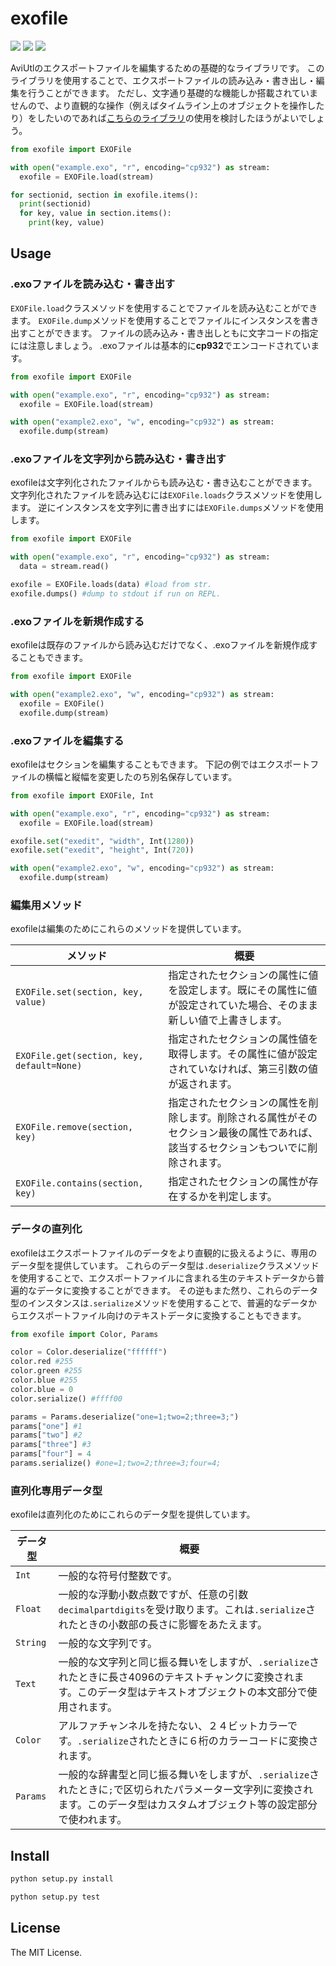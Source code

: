 
# exofile

![](https://img.shields.io/badge/version-0.9.0-gray)
![](https://img.shields.io/badge/python-3.10-blue)
![](https://img.shields.io/github/license/tikubonn/exofile)

AviUtlのエクスポートファイルを編集するための基礎的なライブラリです。
このライブラリを使用することで、エクスポートファイルの読み込み・書き出し・編集を行うことができます。
ただし、文字通り基礎的な機能しか搭載されていませんので、より直観的な操作（例えばタイムライン上のオブジェクトを操作したり）をしたいのであれば[こちらのライブラリ](https://github.com/tikubonn/exolib)の使用を検討したほうがよいでしょう。

```python
from exofile import EXOFile 

with open("example.exo", "r", encoding="cp932") as stream:
  exofile = EXOFile.load(stream)

for sectionid, section in exofile.items():
  print(sectionid)
  for key, value in section.items():
    print(key, value)
```

## Usage 

### .exoファイルを読み込む・書き出す

`EXOFile.load`クラスメソッドを使用することでファイルを読み込むことができます。
`EXOFile.dump`メソッドを使用することでファイルにインスタンスを書き出すことができます。
ファイルの読み込み・書き出しともに文字コードの指定には注意しましょう。
.exoファイルは基本的に**cp932**でエンコードされています。

```python
from exofile import EXOFile

with open("example.exo", "r", encoding="cp932") as stream:
  exofile = EXOFile.load(stream)

with open("example2.exo", "w", encoding="cp932") as stream:
  exofile.dump(stream)
```

### .exoファイルを文字列から読み込む・書き出す

exofileは文字列化されたファイルからも読み込む・書き込むことができます。
文字列化されたファイルを読み込むには`EXOFile.loads`クラスメソッドを使用します。
逆にインスタンスを文字列に書き出すには`EXOFile.dumps`メソッドを使用します。

```python
from exofile import EXOFile

with open("example.exo", "r", encoding="cp932") as stream:
  data = stream.read()

exofile = EXOFile.loads(data) #load from str.
exofile.dumps() #dump to stdout if run on REPL.
```

### .exoファイルを新規作成する

exofileは既存のファイルから読み込むだけでなく、.exoファイルを新規作成することもできます。

```python
from exofile import EXOFile

with open("example2.exo", "w", encoding="cp932") as stream:
  exofile = EXOFile()
  exofile.dump(stream)
```

### .exoファイルを編集する

exofileはセクションを編集することもできます。
下記の例ではエクスポートファイルの横幅と縦幅を変更したのち別名保存しています。

```python
from exofile import EXOFile, Int

with open("example.exo", "r", encoding="cp932") as stream:
  exofile = EXOFile.load(stream)

exofile.set("exedit", "width", Int(1280))
exofile.set("exedit", "height", Int(720))

with open("example2.exo", "w", encoding="cp932") as stream:
  exofile.dump(stream)
```

### 編集用メソッド

exofileは編集のためにこれらのメソッドを提供しています。

| メソッド | 概要 | 
| ---- | ---- | 
| `EXOFile.set(section, key, value)`        | 指定されたセクションの属性に値を設定します。既にその属性に値が設定されていた場合、そのまま新しい値で上書きします。 | 
| `EXOFile.get(section, key, default=None)` | 指定されたセクションの属性値を取得します。その属性に値が設定されていなければ、第三引数の値が返されます。 | 
| `EXOFile.remove(section, key)`            | 指定されたセクションの属性を削除します。削除される属性がそのセクション最後の属性であれば、該当するセクションもついでに削除されます。 | 
| `EXOFile.contains(section, key)`          | 指定されたセクションの属性が存在するかを判定します。 | 

### データの直列化

exofileはエクスポートファイルのデータをより直観的に扱えるように、専用のデータ型を提供しています。
これらのデータ型は`.deserialize`クラスメソッドを使用することで、エクスポートファイルに含まれる生のテキストデータから普遍的なデータに変換することができます。
その逆もまた然り、これらのデータ型のインスタンスは`.serialize`メソッドを使用することで、普遍的なデータからエクスポートファイル向けのテキストデータに変換することもできます。

```python
from exofile import Color, Params

color = Color.deserialize("ffffff")
color.red #255 
color.green #255 
color.blue #255 
color.blue = 0
color.serialize() #ffff00

params = Params.deserialize("one=1;two=2;three=3;")
params["one"] #1
params["two"] #2
params["three"] #3
params["four"] = 4
params.serialize() #one=1;two=2;three=3;four=4;
```

### 直列化専用データ型

exofileは直列化のためにこれらのデータ型を提供しています。

| データ型 | 概要 |
| ---- | ---- | 
| `Int`    | 一般的な符号付整数です。 | 
| `Float`  | 一般的な浮動小数点数ですが、任意の引数`decimalpartdigits`を受け取ります。これは`.serialize`されたときの小数部の長さに影響をあたえます。 | 
| `String` | 一般的な文字列です。 | 
| `Text`   | 一般的な文字列と同じ振る舞いをしますが、`.serialize`されたときに長さ4096のテキストチャンクに変換されます。このデータ型はテキストオブジェクトの本文部分で使用されます。 | 
| `Color`  | アルファチャンネルを持たない、２４ビットカラーです。`.serialize`されたときに６桁のカラーコードに変換されます。 | 
| `Params` | 一般的な辞書型と同じ振る舞いをしますが、`.serialize`されたときに`;`で区切られたパラメーター文字列に変換されます。このデータ型はカスタムオブジェクト等の設定部分で使われます。 | 

## Install

```python
python setup.py install
```

```python
python setup.py test
```

## License 

The MIT License.
